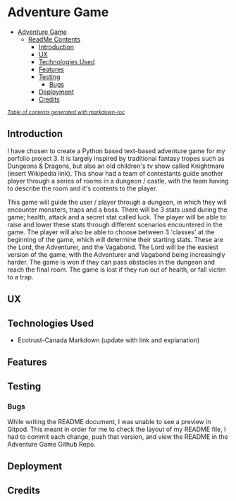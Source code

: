 # Adventure Game

- [Adventure Game](#adventure-game)
  * [ReadMe Contents](#readme-contents)
    + [Introduction](#introduction)
    + [UX](#ux)
    + [Technologies Used](#technologies-used)
    + [Features](#features)
    + [Testing](#testing)
      - [Bugs](#bugs)     
    + [Deployment](#deployment)
    + [Credits](#credits)

<small><i><a href='http://ecotrust-canada.github.io/markdown-toc/'>Table of contents generated with markdown-toc</a></i></small>

## Introduction

I have chosen to create a Python based text-based adventure game for my porfolio project 3. It is largely inspired by traditional fantasy tropes such as Dungeons & Dragons, but also an old children's tv show called Knightmare (insert Wikipedia link). This show had a team of contestants guide another player through a series of rooms in a dungeon / castle, with the team having to describe the room and it's contents to the player. 

This game will guide the user / player through a dungeon, in which they will encounter monsters, traps and a boss. There will be 3 stats used during the game; health, attack and a secret stat called luck. The player will be able to raise and lower these stats through different scenarios encountered in the game. The player will also be able to choose between 3 'classes' at the beginning of the game, which will determine their starting stats. These are the Lord, the Adventurer, and the Vagabond. The Lord will be the easiest version of the game, with the Adventurer and Vagabond being increasingly harder. The game is won if they can pass obstacles in the dungeon and reach the final room. The game is lost if they run out of health, or fall victim to a trap.


## UX



## Technologies Used

* Ecotrust-Canada Markdown (update with link and explanation)



## Features



## Testing
### Bugs
While writing the README document, I was unable to see a preview in Gitpod. This meant in order for me to check the layout of my README file, I had to commit each change, push that version, and view the README in the Adventure Game Github Repo.


## Deployment


## Credits